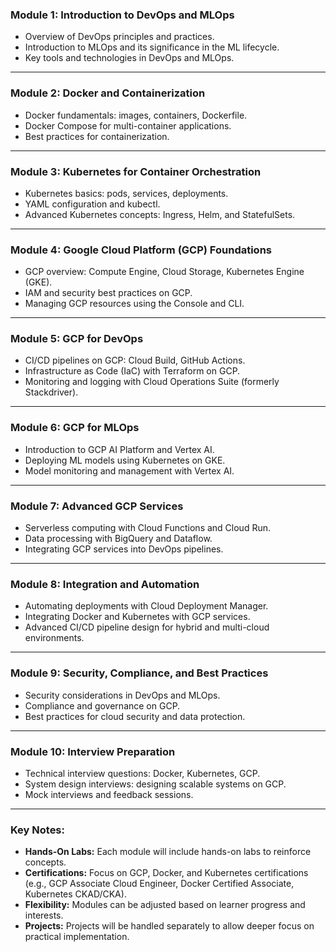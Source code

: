 ### **Module 1: Introduction to DevOps and MLOps**
- Overview of DevOps principles and practices.
- Introduction to MLOps and its significance in the ML lifecycle.
- Key tools and technologies in DevOps and MLOps.

---

### **Module 2: Docker and Containerization**
- Docker fundamentals: images, containers, Dockerfile.
- Docker Compose for multi-container applications.
- Best practices for containerization.

---

### **Module 3: Kubernetes for Container Orchestration**
- Kubernetes basics: pods, services, deployments.
- YAML configuration and kubectl.
- Advanced Kubernetes concepts: Ingress, Helm, and StatefulSets.

---

### **Module 4: Google Cloud Platform (GCP) Foundations**
- GCP overview: Compute Engine, Cloud Storage, Kubernetes Engine (GKE).
- IAM and security best practices on GCP.
- Managing GCP resources using the Console and CLI.

---

### **Module 5: GCP for DevOps**
- CI/CD pipelines on GCP: Cloud Build, GitHub Actions.
- Infrastructure as Code (IaC) with Terraform on GCP.
- Monitoring and logging with Cloud Operations Suite (formerly Stackdriver).

---

### **Module 6: GCP for MLOps**
- Introduction to GCP AI Platform and Vertex AI.
- Deploying ML models using Kubernetes on GKE.
- Model monitoring and management with Vertex AI.

---

### **Module 7: Advanced GCP Services**
- Serverless computing with Cloud Functions and Cloud Run.
- Data processing with BigQuery and Dataflow.
- Integrating GCP services into DevOps pipelines.

---

### **Module 8: Integration and Automation**
- Automating deployments with Cloud Deployment Manager.
- Integrating Docker and Kubernetes with GCP services.
- Advanced CI/CD pipeline design for hybrid and multi-cloud environments.

---

### **Module 9: Security, Compliance, and Best Practices**
- Security considerations in DevOps and MLOps.
- Compliance and governance on GCP.
- Best practices for cloud security and data protection.

---

### **Module 10: Interview Preparation**
- Technical interview questions: Docker, Kubernetes, GCP.
- System design interviews: designing scalable systems on GCP.
- Mock interviews and feedback sessions.

---

### **Key Notes:**
- **Hands-On Labs:** Each module will include hands-on labs to reinforce concepts.
- **Certifications:** Focus on GCP, Docker, and Kubernetes certifications (e.g., GCP Associate Cloud Engineer, Docker Certified Associate, Kubernetes CKAD/CKA).
- **Flexibility:** Modules can be adjusted based on learner progress and interests.
- **Projects:** Projects will be handled separately to allow deeper focus on practical implementation.